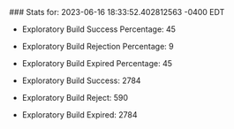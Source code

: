 <!DOCTYPE html>
<html>
	<head>
		<meta charset="utf-8">
		<title>i2p-stats</title>
	</head>
	<body>
### Stats for: 2023-06-16 18:33:52.402812563 -0400 EDT

 - Exploratory Build Success Percentage: 45
 - Exploratory Build Rejection Percentage: 9
 - Exploratory Build Expired Percentage: 45
 - Exploratory Build Success: 2784
 - Exploratory Build Reject: 590
 - Exploratory Build Expired: 2784

	</body>
</html>